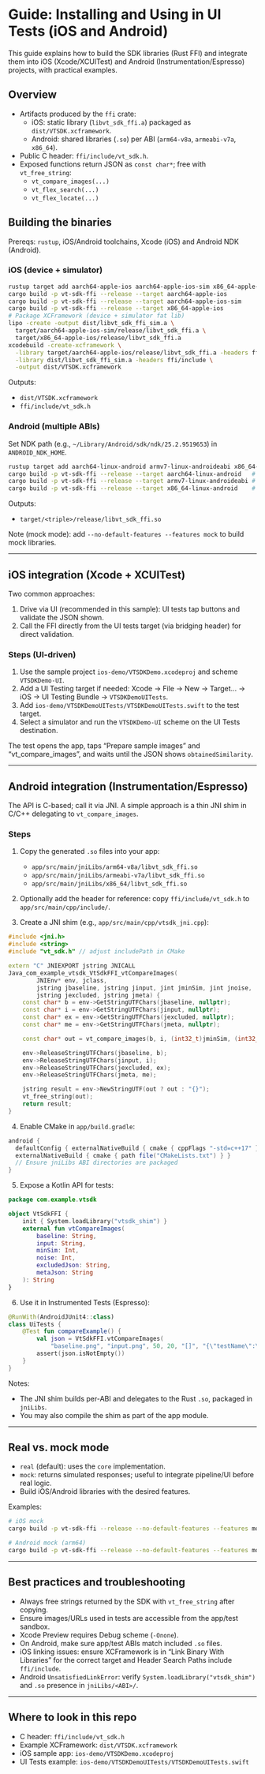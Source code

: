 # Guide: Installing and Using in UI Tests (iOS and Android)

This guide explains how to build the SDK libraries (Rust FFI) and integrate them into iOS (Xcode/XCUITest) and Android (Instrumentation/Espresso) projects, with practical examples.

## Overview

- Artifacts produced by the `ffi` crate:
  - iOS: static library (`libvt_sdk_ffi.a`) packaged as `dist/VTSDK.xcframework`.
  - Android: shared libraries (`.so`) per ABI (`arm64-v8a`, `armeabi-v7a`, `x86_64`).
- Public C header: `ffi/include/vt_sdk.h`.
- Exposed functions return JSON as `const char*`; free with `vt_free_string`:
  - `vt_compare_images(...)`
  - `vt_flex_search(...)`
  - `vt_flex_locate(...)`

## Building the binaries

Prereqs: `rustup`, iOS/Android toolchains, Xcode (iOS) and Android NDK (Android).

### iOS (device + simulator)

```bash
rustup target add aarch64-apple-ios aarch64-apple-ios-sim x86_64-apple-ios
cargo build -p vt-sdk-ffi --release --target aarch64-apple-ios
cargo build -p vt-sdk-ffi --release --target aarch64-apple-ios-sim
cargo build -p vt-sdk-ffi --release --target x86_64-apple-ios
# Package XCFramework (device + simulator fat lib)
lipo -create -output dist/libvt_sdk_ffi_sim.a \
  target/aarch64-apple-ios-sim/release/libvt_sdk_ffi.a \
  target/x86_64-apple-ios/release/libvt_sdk_ffi.a
xcodebuild -create-xcframework \
  -library target/aarch64-apple-ios/release/libvt_sdk_ffi.a -headers ffi/include \
  -library dist/libvt_sdk_ffi_sim.a -headers ffi/include \
  -output dist/VTSDK.xcframework
```

Outputs:

- `dist/VTSDK.xcframework`
- `ffi/include/vt_sdk.h`

### Android (multiple ABIs)

Set NDK path (e.g., `~/Library/Android/sdk/ndk/25.2.9519653`) in `ANDROID_NDK_HOME`.

```bash
rustup target add aarch64-linux-android armv7-linux-androideabi x86_64-linux-android
cargo build -p vt-sdk-ffi --release --target aarch64-linux-android   # arm64-v8a
cargo build -p vt-sdk-ffi --release --target armv7-linux-androideabi # armeabi-v7a
cargo build -p vt-sdk-ffi --release --target x86_64-linux-android    # x86_64
```

Outputs:

- `target/<triple>/release/libvt_sdk_ffi.so`

Note (mock mode): add `--no-default-features --features mock` to build mock libraries.

---

## iOS integration (Xcode + XCUITest)

Two common approaches:

1) Drive via UI (recommended in this sample): UI tests tap buttons and validate the JSON shown.
2) Call the FFI directly from the UI tests target (via bridging header) for direct validation.

### Steps (UI-driven)

1. Use the sample project `ios-demo/VTSDKDemo.xcodeproj` and scheme `VTSDKDemo-UI`.
2. Add a UI Testing target if needed: Xcode → File → New → Target… → iOS → UI Testing Bundle → `VTSDKDemoUITests`.
3. Add `ios-demo/VTSDKDemoUITests/VTSDKDemoUITests.swift` to the test target.
4. Select a simulator and run the `VTSDKDemo-UI` scheme on the UI Tests destination.

The test opens the app, taps “Prepare sample images” and “vt_compare_images”, and waits until the JSON shows `obtainedSimilarity`.

---

## Android integration (Instrumentation/Espresso)

The API is C-based; call it via JNI. A simple approach is a thin JNI shim in C/C++ delegating to `vt_compare_images`.

### Steps

1. Copy the generated `.so` files into your app:
   - `app/src/main/jniLibs/arm64-v8a/libvt_sdk_ffi.so`
   - `app/src/main/jniLibs/armeabi-v7a/libvt_sdk_ffi.so`
   - `app/src/main/jniLibs/x86_64/libvt_sdk_ffi.so`

2. Optionally add the header for reference: copy `ffi/include/vt_sdk.h` to `app/src/main/cpp/include/`.

3. Create a JNI shim (e.g., `app/src/main/cpp/vtsdk_jni.cpp`):

```cpp
#include <jni.h>
#include <string>
#include "vt_sdk.h" // adjust includePath in CMake

extern "C" JNIEXPORT jstring JNICALL
Java_com_example_vtsdk_VtSdkFFI_vtCompareImages(
        JNIEnv* env, jclass,
        jstring jbaseline, jstring jinput, jint jminSim, jint jnoise,
        jstring jexcluded, jstring jmeta) {
    const char* b = env->GetStringUTFChars(jbaseline, nullptr);
    const char* i = env->GetStringUTFChars(jinput, nullptr);
    const char* ex = env->GetStringUTFChars(jexcluded, nullptr);
    const char* me = env->GetStringUTFChars(jmeta, nullptr);

    const char* out = vt_compare_images(b, i, (int32_t)jminSim, (int32_t)jnoise, ex, me);

    env->ReleaseStringUTFChars(jbaseline, b);
    env->ReleaseStringUTFChars(jinput, i);
    env->ReleaseStringUTFChars(jexcluded, ex);
    env->ReleaseStringUTFChars(jmeta, me);

    jstring result = env->NewStringUTF(out ? out : "{}");
    vt_free_string(out);
    return result;
}
```

4. Enable CMake in `app/build.gradle`:

```groovy
android {
  defaultConfig { externalNativeBuild { cmake { cppFlags "-std=c++17" } } }
  externalNativeBuild { cmake { path file("CMakeLists.txt") } }
  // Ensure jniLibs ABI directories are packaged
}
```

5. Expose a Kotlin API for tests:

```kotlin
package com.example.vtsdk

object VtSdkFFI {
    init { System.loadLibrary("vtsdk_shim") }
    external fun vtCompareImages(
        baseline: String,
        input: String,
        minSim: Int,
        noise: Int,
        excludedJson: String,
        metaJson: String
    ): String
}
```

6. Use it in Instrumented Tests (Espresso):

```kotlin
@RunWith(AndroidJUnit4::class)
class UiTests {
    @Test fun compareExample() {
        val json = VtSdkFFI.vtCompareImages(
            "baseline.png", "input.png", 50, 20, "[]", "{\"testName\":\"UI-Compare\"}")
        assert(json.isNotEmpty())
    }
}
```

Notes:

- The JNI shim builds per-ABI and delegates to the Rust `.so`, packaged in `jniLibs`.
- You may also compile the shim as part of the app module.

---

## Real vs. mock mode

- `real` (default): uses the `core` implementation.
- `mock`: returns simulated responses; useful to integrate pipeline/UI before real logic.
- Build iOS/Android libraries with the desired features.

Examples:

```bash
# iOS mock
cargo build -p vt-sdk-ffi --release --no-default-features --features mock --target aarch64-apple-ios

# Android mock (arm64)
cargo build -p vt-sdk-ffi --release --no-default-features --features mock --target aarch64-linux-android
```

---

## Best practices and troubleshooting

- Always free strings returned by the SDK with `vt_free_string` after copying.
- Ensure images/URLs used in tests are accessible from the app/test sandbox.
- Xcode Preview requires Debug scheme (`-Onone`).
- On Android, make sure app/test ABIs match included `.so` files.
- iOS linking issues: ensure XCFramework is in “Link Binary With Libraries” for the correct target and Header Search Paths include `ffi/include`.
- Android `UnsatisfiedLinkError`: verify `System.loadLibrary("vtsdk_shim")` and `.so` presence in `jniLibs/<ABI>/`.

---

## Where to look in this repo

- C header: `ffi/include/vt_sdk.h`
- Example XCFramework: `dist/VTSDK.xcframework`
- iOS sample app: `ios-demo/VTSDKDemo.xcodeproj`
- UI Tests example: `ios-demo/VTSDKDemoUITests/VTSDKDemoUITests.swift`
